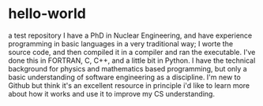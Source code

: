 # hello-world
a test repository
I have a PhD in Nuclear Engineering, and have experience programming in basic languages in a very traditional way; I worte the source code, and then compiled it in a compiler and ran the executable. I've done this in FORTRAN, C, C++, and a little bit in Python. I have the technical background for physics and mathematics based programming, but only a basic understanding of software engineering as a discipline. I'm new to Github but think it's an excellent resource in principle i'd like to learn more about how it works and use it to improve my CS understanding.
